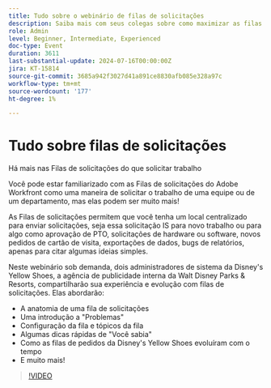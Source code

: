 ```yaml
---
title: Tudo sobre o webinário de filas de solicitações
description: Saiba mais com seus colegas sobre como maximizar as filas de solicitações do Workfront. Descubra usos diversos e práticas recomendadas do Yellow Shoes da Disney em nosso webinário sob demanda.
role: Admin
level: Beginner, Intermediate, Experienced
doc-type: Event
duration: 3611
last-substantial-update: 2024-07-16T00:00:00Z
jira: KT-15814
source-git-commit: 3685a942f3027d41a891ce8830afb085e328a97c
workflow-type: tm+mt
source-wordcount: '177'
ht-degree: 1%

---
```



# Tudo sobre filas de solicitações

Há mais nas Filas de solicitações do que solicitar trabalho

Você pode estar familiarizado com as Filas de solicitações do Adobe Workfront como uma maneira de solicitar o trabalho de uma equipe ou de um departamento, mas elas podem ser muito mais!

As Filas de solicitações permitem que você tenha um local centralizado para enviar solicitações, seja essa solicitação IS para novo trabalho ou para algo como aprovação de PTO, solicitações de hardware ou software, novos pedidos de cartão de visita, exportações de dados, bugs de relatórios, apenas para citar algumas ideias simples.

Neste webinário sob demanda, dois administradores de sistema da Disney&#39;s Yellow Shoes, a agência de publicidade interna da Walt Disney Parks &amp; Resorts, compartilharão sua experiência e evolução com filas de solicitações. Elas abordarão:

* A anatomia de uma fila de solicitações
* Uma introdução a &quot;Problemas&quot;
* Configuração da fila e tópicos da fila
* Algumas dicas rápidas de &quot;Você sabia&quot;
* Como as filas de pedidos da Disney&#39;s Yellow Shoes evoluíram com o tempo
* E muito mais!

>[!VIDEO](https://video.tv.adobe.com/v/3431008/?learn=on)
